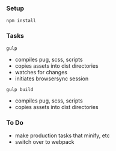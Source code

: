 
### Setup
`npm install`

### Tasks
`gulp`

- compiles pug, scss, scripts
- copies assets into dist directories
- watches for changes
- initiates browsersync session

`gulp build`

- compiles pug, scss, scripts
- copies assets into dist directories

### To Do
- make production tasks that minify, etc
- switch over to webpack
